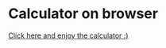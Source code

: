 # Calculator on browser

[Click here and enjoy the calculator :)](https://ricard-ferrero.github.io/calculator-on-browser/)